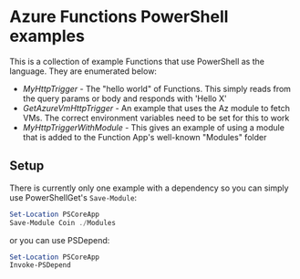 # Azure Functions PowerShell examples

This is a collection of example Functions that use PowerShell as the language. They are enumerated below:

* _MyHttpTrigger_ - The "hello world" of Functions. This simply reads from the query params or body and responds with 'Hello X'
* _GetAzureVmHttpTrigger_ - An example that uses the Az module to fetch VMs. The correct environment variables need to be set for this to work
* _MyHttpTriggerWithModule_ - This gives an example of using a module that is added to the Function App's well-known "Modules" folder

## Setup

There is currently only one example with a dependency so you can simply use PowerShellGet's `Save-Module`:

```powershell
Set-Location PSCoreApp
Save-Module Coin ./Modules
```
or you can use PSDepend:
```powershell
Set-Location PSCoreApp
Invoke-PSDepend
```
